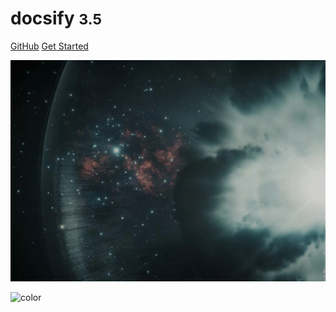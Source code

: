 <!-- _coverpage.md -->

# docsify <small>3.5</small>

[GitHub](https://github.com/WuGuangHeng/Blog/)
[Get Started](#quick-start)

<!-- background image -->

![](_media/bg.png)

<!-- background color -->

![color](#f0f0f0)   